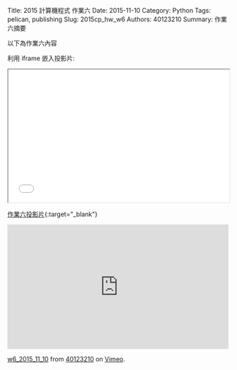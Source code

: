 Title: 2015 計算機程式 作業六
Date: 2015-11-10
Category: Python
Tags: pelican, publishing
Slug: 2015cp_hw_w6
Authors: 40123210
Summary: 作業六摘要

以下為作業六內容

利用 iframe 嵌入投影片:

<iframe src="40123210_cp_w6_p.html" width="500" height="300"></iframe>

[作業六投影片](40123210_cp_w6_p.html){:target="_blank"}


<iframe src="https://player.vimeo.com/video/145269485" width="500" height="281" frameborder="0" webkitallowfullscreen mozallowfullscreen allowfullscreen></iframe> <p><a href="https://vimeo.com/145269485">w6_2015_11_10</a> from <a href="https://vimeo.com/user40881402">40123210</a> on <a href="https://vimeo.com">Vimeo</a>.</p>
